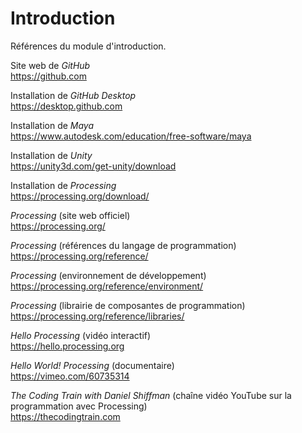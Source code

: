 # Introduction

Références du module d'introduction.

Site web de *GitHub*  
https://github.com

Installation de *GitHub Desktop*  
https://desktop.github.com

Installation de *Maya*  
https://www.autodesk.com/education/free-software/maya

Installation de *Unity*  
https://unity3d.com/get-unity/download

Installation de *Processing*  
https://processing.org/download/

*Processing* (site web officiel)  
https://processing.org/

*Processing* (références du langage de programmation)  
https://processing.org/reference/

*Processing* (environnement de développement)  
https://processing.org/reference/environment/

*Processing* (librairie de composantes de programmation)  
https://processing.org/reference/libraries/

*Hello Processing* (vidéo interactif)  
https://hello.processing.org

*Hello World! Processing* (documentaire)  
https://vimeo.com/60735314

*The Coding Train with Daniel Shiffman* (chaîne vidéo YouTube sur la programmation avec Processing)  
https://thecodingtrain.com

